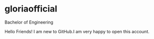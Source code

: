 # gloriaofficial
Bachelor of Engineering


Hello Friends!
    I am new to GitHub.I am very happy to open this account.
